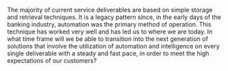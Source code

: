 The majority of current service deliverables are based on simple storage and retrieval techniques. It is a legacy pattern since, in the early days of the banking industry, automation was the primary method of operation. This technique has worked very well and has led us to where we are today. In what time frame will we be able to transition into the next generation of solutions that involve the utilization of automation and intelligence on every single deliverable with a steady and fast pace, in order to meet the high expectations of our customers? 